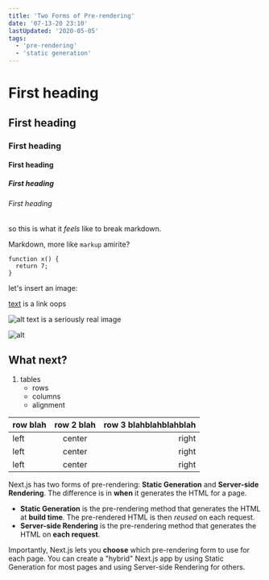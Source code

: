 ```yaml
---
title: 'Two Forms of Pre-rendering'
date: '07-13-20 23:10'
lastUpdated: '2020-05-05'
tags:
  - 'pre-rendering'
  - 'static generation'
---
```


# First heading
## First heading
### First heading
#### First heading
##### First heading
###### First heading
so this is what it _feels_ like to break markdown.

Markdown, more like `markup` amirite?

```
function x() {
  return 7;
}
```

let's insert an image:

[text](https://images.idgesg.net/images/article/2017/09/json_logo_3x2_1200x800-100734942-large.jpg) is a link oops


![ alt text](https://images.idgesg.net/images/article/2017/09/json_logo_3x2_1200x800-100734942-large.jpg) is a seriously real image

![alt](https://via.placeholder.com/150)

## What next?

1. tables
    - rows
    - columns
    - alignment


| row blah| row 2 blah| row 3 blahblahblahblah|
| :--- | :---: | ---: |
|left | center | right|
|left | center | right|
|left | center | right|

Next.js has two forms of pre-rendering: **Static Generation** and **Server-side Rendering**. The difference is in **when** it generates the HTML for a page.

- **Static Generation** is the pre-rendering method that generates the HTML at **build time**. The pre-rendered HTML is then _reused_ on each request.
- **Server-side Rendering** is the pre-rendering method that generates the HTML on **each request**.


Importantly, Next.js lets you **choose** which pre-rendering form to use for each page. You can create a "hybrid" Next.js app by using Static Generation for most pages and using Server-side Rendering for others.

